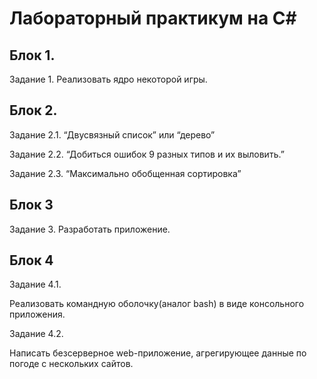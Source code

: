 # Лабораторный практикум на C#
## Блок 1.

Задание 1. Реализовать ядро некоторой игры. 

## Блок 2.

Задание 2.1. “Двусвязный список” или “дерево”

Задание 2.2. “Добиться ошибок 9 разных типов и их выловить.”

Задание 2.3. “Максимально обобщенная сортировка”


## Блок 3

Задание 3. Разработать приложение.


## Блок 4

Задание 4.1. 

Реализовать командную оболочку(аналог bash) в виде консольного приложения.

Задание 4.2. 

Написать безсерверное web-приложение, агрегирующее данные по погоде с нескольких сайтов.
